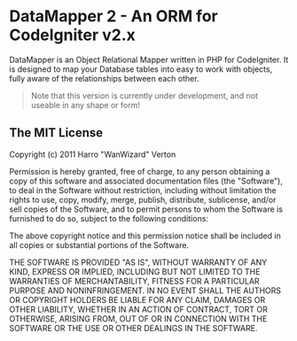 DataMapper 2 - An ORM for CodeIgniter v2.x
==========================================

DataMapper is an Object Relational Mapper written in PHP for CodeIgniter. It is designed to map your Database tables into easy to work with objects, fully aware of the relationships between each other.

> Note that this version is currently under development, and not useable in any shape or form!

The MIT License
---------------

Copyright (c) 2011 Harro "WanWizard" Verton

Permission is hereby granted, free of charge, to any person obtaining a copy
of this software and associated documentation files (the "Software"), to deal
in the Software without restriction, including without limitation the rights
to use, copy, modify, merge, publish, distribute, sublicense, and/or sell
copies of the Software, and to permit persons to whom the Software is
furnished to do so, subject to the following conditions:

The above copyright notice and this permission notice shall be included in
all copies or substantial portions of the Software.

THE SOFTWARE IS PROVIDED "AS IS", WITHOUT WARRANTY OF ANY KIND, EXPRESS OR
IMPLIED, INCLUDING BUT NOT LIMITED TO THE WARRANTIES OF MERCHANTABILITY,
FITNESS FOR A PARTICULAR PURPOSE AND NONINFRINGEMENT. IN NO EVENT SHALL THE
AUTHORS OR COPYRIGHT HOLDERS BE LIABLE FOR ANY CLAIM, DAMAGES OR OTHER
LIABILITY, WHETHER IN AN ACTION OF CONTRACT, TORT OR OTHERWISE, ARISING FROM,
OUT OF OR IN CONNECTION WITH THE SOFTWARE OR THE USE OR OTHER DEALINGS IN
THE SOFTWARE.
